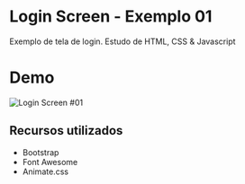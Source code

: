<h1 id="login-screen---exemplo-01">Login Screen - Exemplo 01</h1>
<p>Exemplo de tela de login. Estudo de HTML, CSS &amp; Javascript</p>
<h1 id="demo">Demo</h1>
<p><img src="https://i.imgur.com/sOkjxA0.gif" alt="Login Screen #01"></p>
<h2 id="recursos-utilizados">Recursos utilizados</h2>
<ul>
<li>Bootstrap</li>
<li>Font Awesome</li>
<li>Animate.css</li>
</ul>

